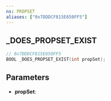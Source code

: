 ```yaml
---
ns: PROPSET
aliases: ["0x7DDDCF815E650FF5"]
---
```

## _DOES_PROPSET_EXIST

```c
// 0x7DDDCF815E650FF5
BOOL _DOES_PROPSET_EXIST(int propSet);
```

## Parameters
* **propSet**:
